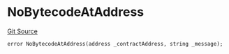 # NoBytecodeAtAddress
[Git Source](https://github.com/thrackle-io/tron/blob/5f7e8f952b779123753dfeb3491892f00fd8b936/src/client/token/handler/diamond/HandlerDiamondLib.sol)


```solidity
error NoBytecodeAtAddress(address _contractAddress, string _message);
```

